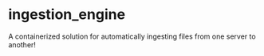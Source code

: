 # ingestion_engine
A containerized solution for automatically ingesting files from one server to another!
